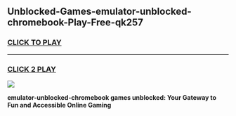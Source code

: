 
## Unblocked-Games-emulator-unblocked-chromebook-Play-Free-qk257
<h3>
<a href="https://premium76.site?title=emulator-unblocked-chromebook&ref=20M">CLICK TO PLAY</a></h3>
<hr>

<h3>
<a href="https://premium76.site?title=emulator-unblocked-chromebook&ref=20M">CLICK 2 PLAY</a>
  
</h3>

<a href="https://premium76.site?title=emulator-unblocked-chromebook&ref=19M"><img src="https://clearcache.store/games.png"></a>


**emulator-unblocked-chromebook games unblocked: Your Gateway to Fun and Accessible Online Gaming**
